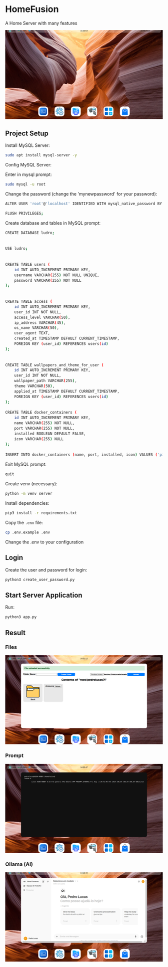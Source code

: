 # HomeFusion
 A Home Server with many features
 
![HomeFusion](screenshots/dashboard.png)
## Project Setup

Install MySQL Server:
```sh
sudo apt install mysql-server -y
```

Config MySQL Server:

Enter in mysql prompt:
```sh
sudo mysql -u root
```

Change the password (change the 'mynewpassword' for your password):
```sh
ALTER USER 'root'@'localhost' IDENTIFIED WITH mysql_native_password BY 'mynewpassword';
```

```sh
FLUSH PRIVILEGES;
```

Create database and tables in MySQL prompt:
```sh
CREATE DATABASE ludro;


USE ludro;


CREATE TABLE users (
    id INT AUTO_INCREMENT PRIMARY KEY,
    username VARCHAR(255) NOT NULL UNIQUE,
    password VARCHAR(255) NOT NULL
);


CREATE TABLE access (
    id INT AUTO_INCREMENT PRIMARY KEY,
    user_id INT NOT NULL,
    access_level VARCHAR(50),
    ip_address VARCHAR(45),
    os_name VARCHAR(50),
    user_agent TEXT,
    created_at TIMESTAMP DEFAULT CURRENT_TIMESTAMP,
    FOREIGN KEY (user_id) REFERENCES users(id)
);


CREATE TABLE wallpapers_and_theme_for_user (
    id INT AUTO_INCREMENT PRIMARY KEY,
    user_id INT NOT NULL,
    wallpaper_path VARCHAR(255),
    theme VARCHAR(50),
    applied_at TIMESTAMP DEFAULT CURRENT_TIMESTAMP,
    FOREIGN KEY (user_id) REFERENCES users(id)
);

CREATE TABLE docker_containers (
    id INT AUTO_INCREMENT PRIMARY KEY,
    name VARCHAR(255) NOT NULL,
    port VARCHAR(255) NOT NULL,
    installed BOOLEAN DEFAULT FALSE,
    icon VARCHAR(255) NULL
);

INSERT INTO docker_containers (name, port, installed, icon) VALUES ('pihole', '8090/admin', FALSE, '/static/icons/pihole.png');
```

Exit MySQL prompt:
```sh
quit
```

Create venv (necessary):
```sh
python -m venv server
```

Install dependencies:
```sh
pip3 install -r requirements.txt
```

Copy the `.env` file:
```sh
cp .env.example .env
```

Change the .env to your configuration

## Login

Create the user and password for login:
```sh
python3 create_user_password.py
```

## Start Server Application

Run:
```sh
python3 app.py
```

## Result
### Files
![HomeFusion in files](screenshots/files.png)

### Prompt
![HomeFusion in prompt](screenshots/prompt.png)

### Ollama (AI)
![HomeFusion in prompt](screenshots/ollama.png)

